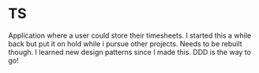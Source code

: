 TS
==

Application where a user could store their timesheets. I started this a while back but put it on hold while i pursue other projects. Needs to be rebuilt though. I learned new design patterns since I made this. DDD is the way to go!
